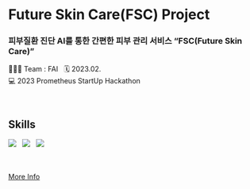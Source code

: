 # Future Skin Care(FSC) Project

### 피부질환 진단 AI를 통한 간편한 피부 관리 서비스 **“FSC(Future Skin Care)”**

👩🏻‍💻 Team : FAI &nbsp; 🗓️ 2023.02.
<br>
💻 2023 Prometheus StartUp Hackathon

  
<br>

## Skills

<div>
<img src="https://img.shields.io/badge/Django-092E20?style=for-the-badge&logo=Django&logoColor=ffffff"/> &nbsp;
<img src="https://img.shields.io/badge/Python-3776AB?style=for-the-badge&logo=Python&logoColor=ffffff"/> &nbsp;
<img src="https://img.shields.io/badge/MySQL-4479A1?style=for-the-badge&logo=MySQL&logoColor=ffffff"/>
</div>

<br><br>
[More Info](https://github.com/julia8024/FSC_IOS_APP)

